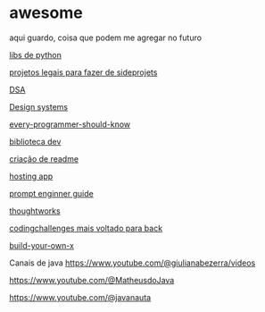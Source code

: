 # awesome
aqui guardo, coisa que podem me agregar no futuro

[libs de python](https://github.com/vinta/awesome-python)

[projetos legais para fazer de sideprojets](https://github.com/codecrafters-io/build-your-own-x)

[DSA](https://github.com/jwasham/coding-interview-university)

[Design systems](https://github.com/donnemartin/system-design-primer)

[every-programmer-should-know](https://github.com/mtdvio/every-programmer-should-know/blob/master/README.md)

[biblioteca dev](https://github.com/KAYOKG/BibliotecaDev)

[criação de readme](https://www.readme-templates.com/)

[hosting app](https://coolify.io/)

[prompt enginner guide](https://www.promptingguide.ai/)

[thoughtworks](https://www.thoughtworks.com/radar)

[codingchallenges mais voltado para back](https://codingchallenges.fyi/challenges/intro)

[build-your-own-x](https://github.com/codecrafters-io/build-your-own-x)

Canais de java
https://www.youtube.com/@giulianabezerra/videos

https://www.youtube.com/@MatheusdoJava

https://www.youtube.com/@javanauta
